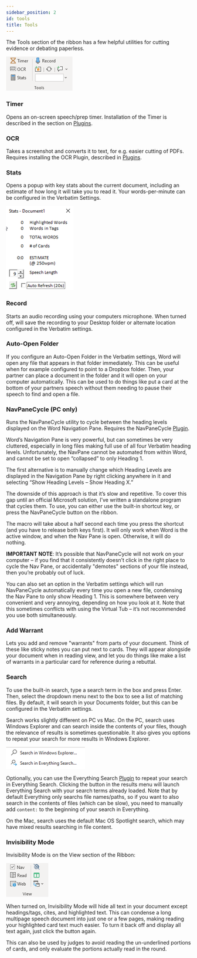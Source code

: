 ```yaml
---
sidebar_position: 2
id: tools
title: Tools
---
```


The Tools section of the ribbon has a few helpful utilities for cutting evidence or debating paperless.

![Tools](../assets/ribbon-tools.png)

### Timer

Opens an on-screen speech/prep timer. Installation of the Timer is described in the section on [Plugins](./plugins).

### OCR

Takes a screenshot and converts it to text, for e.g. easier cutting of PDFs. Requires installing the OCR Plugin, described in [Plugins](./plugins).

### Stats

Opens a popup with key stats about the current document, including an estimate of how long it will take you to read it. Your words-per-minute can be configured in the Verbatim Settings.

![Stats](../assets/stats.png)

### Record

Starts an audio recording using your computers microphone. When turned off, will save the recording to your Desktop folder or alternate location configured in the Verbatim settings.

### Auto-Open Folder

If you configure an Auto-Open Folder in the Verbatim settings, Word will open any file that appears in that folder immediately. This can be useful when for example configured to point to a Dropbox folder. Then, your partner can place a document in the folder and it will open on your computer automatically. This can be used to do things like put a card at the bottom of your partners speech without them needing to pause their speech to find and open a file.

### NavPaneCycle (PC only)

Runs the NavPaneCycle utility to cycle between the heading levels displayed on the Word Navigation Pane. Requires the NavPaneCycle [Plugin](./plugins).

Word’s Navigation Pane is very powerful, but can sometimes be very cluttered, especially in long files making full use of all four Verbatim heading levels. Unfortunately, the NavPane cannot be automated from within Word, and cannot be set to open “collapsed” to only Heading 1.

The first alternative is to manually change which Heading Levels are displayed in the Navigation Pane by right clicking anywhere in it and selecting “Show Heading Levels – Show Heading X.”

The downside of this approach is that it’s slow and repetitive. To cover this gap until an official Microsoft solution, I’ve written a standalone program that cycles them. To use, you can either use the built-in shortcut key, or press the NavPaneCycle button on the ribbon.

The macro will take about a half second each time you press the shortcut (and you have to release both keys first). It will only work when Word is the active window, and when the Nav Pane is open.  Otherwise, it will do nothing.

**IMPORTANT NOTE**: It’s possible that NavPaneCycle will not work on your computer – if you find that it consistently doesn’t click in the right place to cycle the Nav Pane, or accidentally "demotes" sections of your file instead, then you’re probably out of luck.

You can also set an option in the Verbatim settings which will run NavPaneCycle automatically every time you open a new file, condensing the Nav Pane to only show Heading 1. This is somewhere between very convenient and very annoying, depending on how you look at it. Note that this sometimes conflicts with using the Virtual Tub – it’s not recommended you use both simultaneously.

### Add Warrant

Lets you add and remove "warrants" from parts of your document. Think of these like sticky notes you can put next to cards. They will appear alongside your document when in reading view, and let you do things like make a list of warrants in a particular card for reference during a rebuttal.

### Search

To use the built-in search, type a search term in the box and press Enter. Then, select the dropdown menu next to the box to see a list of matching files. By default, it will search in your Documents folder, but this can be configured in the Verbatim settings.

Search works slightly different on PC vs Mac. On the PC, search uses Windows Explorer and can search inside the contents of your files, though the relevance of results is sometimes questionable. It also gives you options to repeat your search for more results in Windows Explorer.

![Search](../assets/search-results.png)

Optionally, you can use the Everything Search [Plugin](../plugins) to repeat your search in Everything Search. Clicking the button in the results menu will launch Everything Search with your search terms already loaded. Note that by default Everything only searchs file names/paths, so if you want to also search in the contents of files (which can be slow), you need to manually add `content:` to the beginning of your search in Everything.

On the Mac, search uses the default Mac OS Spotlight search, which may have mixed results searching in file content.

### Invisibility Mode

Invisibility Mode is on the View section of the Ribbon:

![View](../assets/ribbon-view.png)

When turned on, Invisibility Mode will hide all text in your document except headings/tags, cites, and highlighted text. This can condense a long multipage speech document into just one or a few pages, making reading your highlighted card text much easier. To turn it back off and display all text again, just click the button again.

This can also be used by judges to avoid reading the un-underlined portions of cards, and only evaluate the portions actually read in the round.
